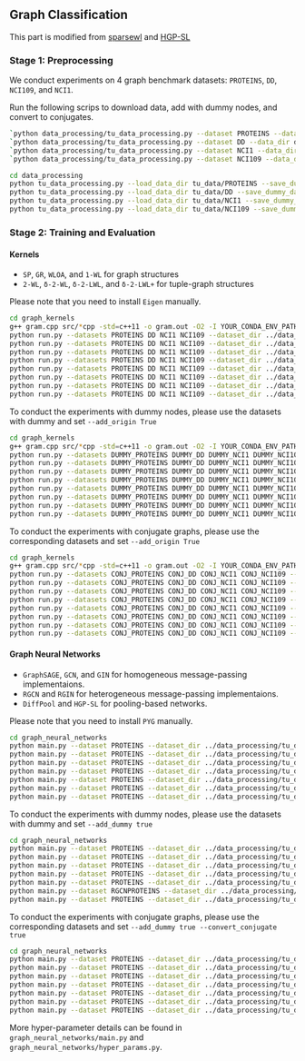 ## Graph Classification

This part is modified from [sparsewl](https://github.com/chrsmrrs/sparsewl) and [HGP-SL](https://github.com/cszhangzhen/HGP-SL)

### Stage 1: Preprocessing

We conduct experiments on 4 graph benchmark datasets: ```PROTEINS```, ```DD```, ```NCI109```, and ```NCI1```.

Run the following scrips to download data, add with dummy nodes, and convert to conjugates.

```bash
`python data_processing/tu_data_processing.py --dataset PROTEINS --data_dir data_processing/tu_data` 
`python data_processing/tu_data_processing.py --dataset DD --data_dir data_processing/tu_data` 
`python data_processing/tu_data_processing.py --dataset NCI1 --data_dir data_processing/tu_data` 
`python data_processing/tu_data_processing.py --dataset NCI109 --data_dir data_processing/tu_data` 
```

```bash
cd data_processing
python tu_data_processing.py --load_data_dir tu_data/PROTEINS --save_dummy_data_dir tu_data/DUMMY_PROTEINS --save_line_data_dir tu_data/LINE_PROTEINS --save_conjugate_data_dir tu_data/CONJ_PROTEINS
python tu_data_processing.py --load_data_dir tu_data/DD --save_dummy_data_dir tu_data/DUMMY_DD --save_line_data_dir tu_data/LINE_DD --save_conjugate_data_dir tu_data/CONJ_DD
python tu_data_processing.py --load_data_dir tu_data/NCI1 --save_dummy_data_dir tu_data/DUMMY_NCI1 --save_line_data_dir tu_data/LINE_NCI1 --save_conjugate_data_dir tu_data/CONJ_NCI1
python tu_data_processing.py --load_data_dir tu_data/NCI109 --save_dummy_data_dir tu_data/DUMMY_NCI109 --save_line_data_dir tu_data/LINE_NCI109 --save_conjugate_data_dir tu_data/CONJ_NCI109
```

### Stage 2: Training and Evaluation

#### Kernels
* ```SP```, ```GR```, ```WLOA```, and ```1-WL``` for graph structures
* ```2-WL```, ```δ-2-WL```, ```δ-2-LWL```, and ```δ-2-LWL+``` for tuple-graph structures

Please note that you need to install ```Eigen``` manually.

```bash
cd graph_kernels
g++ gram.cpp src/*cpp -std=c++11 -o gram.out -O2 -I YOUR_CONDA_ENV_PATH/include --static
python run.py --datasets PROTEINS DD NCI1 NCI109 --dataset_dir ../data_processing/tu_data --kernel SP --k 1 --add_origin false # SP w/ G
python run.py --datasets PROTEINS DD NCI1 NCI109 --dataset_dir ../data_processing/tu_data --kernel GR --k 1 --add_origin false # GR w/ G
python run.py --datasets PROTEINS DD NCI1 NCI109 --dataset_dir ../data_processing/tu_data --kernel WLOA --k 1 --add_origin false # WLOA w/ G
python run.py --datasets PROTEINS DD NCI1 NCI109 --dataset_dir ../data_processing/tu_data --kernel WL --k 1 --add_origin false # 1-WL w/ G
python run.py --datasets PROTEINS DD NCI1 NCI109 --dataset_dir ../data_processing/tu_data --kernel WL --k 2 --add_origin false # 2-WL w/ G
python run.py --datasets PROTEINS DD NCI1 NCI109 --dataset_dir ../data_processing/tu_data --kernel DWL --k 2 --add_origin false # δ-2-WL w/ G
python run.py --datasets PROTEINS DD NCI1 NCI109 --dataset_dir ../data_processing/tu_data --kernel LWL --k 2 --add_origin false # δ-2-LWL w/ G
python run.py --datasets PROTEINS DD NCI1 NCI109 --dataset_dir ../data_processing/tu_data --kernel LWLP --k 2 --add_origin false # δ-2-LWL+ w/ G
```

To conduct the experiments with dummy nodes, please use the datasets with dummy and set `--add_origin True`

```bash
cd graph_kernels
g++ gram.cpp src/*cpp -std=c++11 -o gram.out -O2 -I YOUR_CONDA_ENV_PATH/include --static
python run.py --datasets DUMMY_PROTEINS DUMMY_DD DUMMY_NCI1 DUMMY_NCI109 --dataset_dir ../data_processing/tu_data --kernel SP --k 1 --add_origin true # SP w/ G_varphi
python run.py --datasets DUMMY_PROTEINS DUMMY_DD DUMMY_NCI1 DUMMY_NCI109 --dataset_dir ../data_processing/tu_data --kernel GR --k 1 --add_origin true # GR w/ G_varphi
python run.py --datasets DUMMY_PROTEINS DUMMY_DD DUMMY_NCI1 DUMMY_NCI109 --dataset_dir ../data_processing/tu_data --kernel WLOA --k 1 --add_origin true # WLOA w/ G_varphi
python run.py --datasets DUMMY_PROTEINS DUMMY_DD DUMMY_NCI1 DUMMY_NCI109 --dataset_dir ../data_processing/tu_data --kernel WL --k 1 --add_origin true # 1-WL w/ G_varphi
python run.py --datasets DUMMY_PROTEINS DUMMY_DD DUMMY_NCI1 DUMMY_NCI109 --dataset_dir ../data_processing/tu_data --kernel WL --k 2 --add_origin true # 2-WL w/ G_varphi
python run.py --datasets DUMMY_PROTEINS DUMMY_DD DUMMY_NCI1 DUMMY_NCI109 --dataset_dir ../data_processing/tu_data --kernel DWL --k 2 --add_origin true # δ-2-WL w/ G_varphi
python run.py --datasets DUMMY_PROTEINS DUMMY_DD DUMMY_NCI1 DUMMY_NCI109 --dataset_dir ../data_processing/tu_data --kernel LWL --k 2 --add_origin true # δ-2-LWL w/ G_varphi
python run.py --datasets DUMMY_PROTEINS DUMMY_DD DUMMY_NCI1 DUMMY_NCI109 --dataset_dir ../data_processing/tu_data --kernel LWLP --k 2 --add_origin true # δ-2-LWL+ w/ G_varphi
```

To conduct the experiments with conjugate graphs, please use the corresponding datasets and set `--add_origin True`

```bash
cd graph_kernels
g++ gram.cpp src/*cpp -std=c++11 -o gram.out -O2 -I YOUR_CONDA_ENV_PATH/include --static
python run.py --datasets CONJ_PROTEINS CONJ_DD CONJ_NCI1 CONJ_NCI109 --dataset_dir ../data_processing/tu_data --kernel SP --k 1 --add_origin true # SP w/ H_Phi
python run.py --datasets CONJ_PROTEINS CONJ_DD CONJ_NCI1 CONJ_NCI109 --dataset_dir ../data_processing/tu_data --kernel GR --k 1 --add_origin true # GR w/ H_Phi
python run.py --datasets CONJ_PROTEINS CONJ_DD CONJ_NCI1 CONJ_NCI109 --dataset_dir ../data_processing/tu_data --kernel WLOA --k 1 --add_origin true # WLOA w/ H_Phi
python run.py --datasets CONJ_PROTEINS CONJ_DD CONJ_NCI1 CONJ_NCI109 --dataset_dir ../data_processing/tu_data --kernel WL --k 1 --add_origin true # 1-WL w/ H_Phi
python run.py --datasets CONJ_PROTEINS CONJ_DD CONJ_NCI1 CONJ_NCI109 --dataset_dir ../data_processing/tu_data --kernel WL --k 2 --add_origin true # 2-WL w/ H_Phi
python run.py --datasets CONJ_PROTEINS CONJ_DD CONJ_NCI1 CONJ_NCI109 --dataset_dir ../data_processing/tu_data --kernel DWL --k 2 --add_origin true # δ-2-WL w/ H_Phi
python run.py --datasets CONJ_PROTEINS CONJ_DD CONJ_NCI1 CONJ_NCI109 --dataset_dir ../data_processing/tu_data --kernel LWL --k 2 --add_origin true # δ-2-LWL w/ H_Phi
python run.py --datasets CONJ_PROTEINS CONJ_DD CONJ_NCI1 CONJ_NCI109 --dataset_dir ../data_processing/tu_data --kernel LWLP --k 2 --add_origin true # δ-2-LWL+ w/ H_Phi
```

#### Graph Neural Networks
* ```GraphSAGE```, ```GCN```, and ```GIN``` for homogeneous message-passing implementaions.
* ```RGCN``` and ```RGIN``` for heterogeneous message-passing implementaions.
* ```DiffPool``` and ```HGP-SL``` for pooling-based networks.

Please note that you need to install ```PYG``` manually.

```bash
cd graph_neural_networks
python main.py --dataset PROTEINS --dataset_dir ../data_processing/tu_data --model GraphSAGE # GraphSAGE
python main.py --dataset PROTEINS --dataset_dir ../data_processing/tu_data --model GCN # GCN
python main.py --dataset PROTEINS --dataset_dir ../data_processing/tu_data --model GIN # GIN
python main.py --dataset PROTEINS --dataset_dir ../data_processing/tu_data --model RGCN # RGCN
python main.py --dataset PROTEINS --dataset_dir ../data_processing/tu_data --model RGIN # RGIN
python main.py --dataset PROTEINS --dataset_dir ../data_processing/tu_data --model DiffPool # DiffPool
python main.py --dataset PROTEINS --dataset_dir ../data_processing/tu_data --model HGPSLPool # HGP-SL
```

To conduct the experiments with dummy nodes, please use the datasets with dummy and set `--add_dummy true`

```bash
cd graph_neural_networks
python main.py --dataset PROTEINS --dataset_dir ../data_processing/tu_data --model GraphSAGE --add_dummy true # GraphSAGE
python main.py --dataset PROTEINS --dataset_dir ../data_processing/tu_data --model GCN --add_dummy true # GCN
python main.py --dataset PROTEINS --dataset_dir ../data_processing/tu_data --model GIN --add_dummy true # GIN
python main.py --dataset PROTEINS --dataset_dir ../data_processing/tu_data --model RGCN --add_dummy true # RGCN
python main.py --dataset PROTEINS --dataset_dir ../data_processing/tu_data --model RGIN --add_dummy true # RGIN
python main.py --dataset RGCNPROTEINS --dataset_dir ../data_processing/tu_data --model DiffPool --add_dummy true # DiffPool
python main.py --dataset PROTEINS --dataset_dir ../data_processing/tu_data --model HGPSLPool --add_dummy true # HGP-SL
```

To conduct the experiments with conjugate graphs, please use the corresponding datasets and set `--add_dummy true --convert_conjugate true`

```bash
cd graph_neural_networks
python main.py --dataset PROTEINS --dataset_dir ../data_processing/tu_data --model GraphSAGE --add_dummy true --convert_conjugate true # GraphSAGE
python main.py --dataset PROTEINS --dataset_dir ../data_processing/tu_data --model GCN --add_dummy true --convert_conjugate true # GCN
python main.py --dataset PROTEINS --dataset_dir ../data_processing/tu_data --model GIN --add_dummy true --convert_conjugate true # GIN
python main.py --dataset PROTEINS --dataset_dir ../data_processing/tu_data --model RGCN --add_dummy true --convert_conjugate true # RGCN
python main.py --dataset PROTEINS --dataset_dir ../data_processing/tu_data --model RGIN --add_dummy true --convert_conjugate true # RGIN
python main.py --dataset PROTEINS --dataset_dir ../data_processing/tu_data --model DiffPool --add_dummy true --convert_conjugate true # DiffPool
python main.py --dataset PROTEINS --dataset_dir ../data_processing/tu_data --model HGPSLPool --add_dummy true --convert_conjugate true # HGP-SL
```

More hyper-parameter details can be found in `graph_neural_networks/main.py` and `graph_neural_networks/hyper_params.py`.